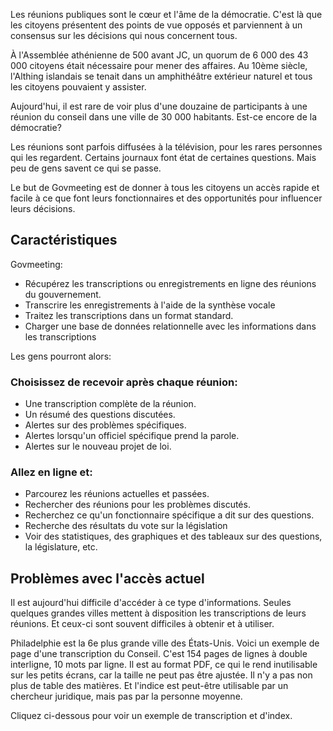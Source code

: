 <!-- START OF README SECTION --><!-- Note the controller for this page is app/about-project/overview/overview.ts --><p> Les réunions publiques sont le cœur et l&#39;âme de la démocratie. C&#39;est là que les citoyens présentent des points de vue opposés et parviennent à un consensus sur les décisions qui nous concernent tous. </p><p> À l&#39;Assemblée athénienne de 500 avant JC, un quorum de 6 000 des 43 000 citoyens était nécessaire pour mener des affaires. Au 10ème siècle, l&#39;Althing islandais se tenait dans un amphithéâtre extérieur naturel et tous les citoyens pouvaient y assister. </p><p> Aujourd&#39;hui, il est rare de voir plus d&#39;une douzaine de participants à une réunion du conseil dans une ville de 30 000 habitants. Est-ce encore de la démocratie? </p><p> Les réunions sont parfois diffusées à la télévision, pour les rares personnes qui les regardent. Certains journaux font état de certaines questions. Mais peu de gens savent ce qui se passe. </p><p> Le but de Govmeeting est de donner à tous les citoyens un accès rapide et facile à ce que font leurs fonctionnaires et des opportunités pour influencer leurs décisions. </p><h2> Caractéristiques </h2><p> Govmeeting: </p>
<ul>
<li> Récupérez les transcriptions ou enregistrements en ligne des réunions du gouvernement. </li>
<li> Transcrire les enregistrements à l&#39;aide de la synthèse vocale </li>
<li> Traitez les transcriptions dans un format standard. </li>
<li> Charger une base de données relationnelle avec les informations dans les transcriptions </li>
</ul><p> Les gens pourront alors: </p><h3> Choisissez de recevoir après chaque réunion: </h3>
<ul>
<li> Une transcription complète de la réunion. </li>
<li> Un résumé des questions discutées. </li>
<li> Alertes sur des problèmes spécifiques. </li>
<li> Alertes lorsqu&#39;un officiel spécifique prend la parole. </li>
<li> Alertes sur le nouveau projet de loi. </li>
</ul><h3> Allez en ligne et: </h3>
<ul>
<li> Parcourez les réunions actuelles et passées. </li>
<li> Rechercher des réunions pour les problèmes discutés. </li>
<li> Recherchez ce qu&#39;un fonctionnaire spécifique a dit sur des questions. </li>
<li> Recherche des résultats du vote sur la législation </li>
<li> Voir des statistiques, des graphiques et des tableaux sur des questions, la législature, etc. </li>
</ul><!-- END OF README SECTION --><p><a name="continued"></a></p><h2> Problèmes avec l&#39;accès actuel </h2><p> Il est aujourd&#39;hui difficile d&#39;accéder à ce type d&#39;informations. Seules quelques grandes villes mettent à disposition les transcriptions de leurs réunions. Et ceux-ci sont souvent difficiles à obtenir et à utiliser. </p><p> Philadelphie est la 6e plus grande ville des États-Unis. Voici un exemple de page d&#39;une transcription du Conseil. C&#39;est 154 pages de lignes à double interligne, 10 mots par ligne. Il est au format PDF, ce qui le rend inutilisable sur les petits écrans, car la taille ne peut pas être ajustée. Il n&#39;y a pas non plus de table des matières. Et l&#39;indice est peut-être utilisable par un chercheur juridique, mais pas par la personne moyenne. </p><p> Cliquez ci-dessous pour voir un exemple de transcription et d&#39;index. </p>